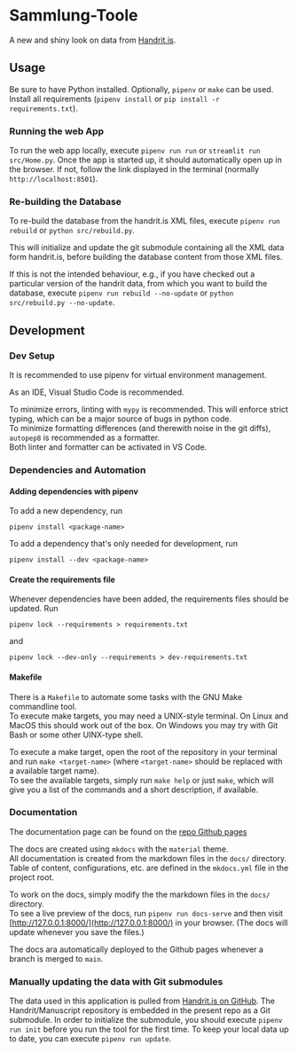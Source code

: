 # Sammlung-Toole

A new and shiny look on data from [Handrit.is](https://handrit.is/).


## Usage

Be sure to have Python installed.
Optionally, `pipenv` or `make` can be used.
Install all requirements (`pipenv install` or `pip install -r requirements.txt`).


### Running the web App

To run the web app locally, execute `pipenv run run` or `streamlit run src/Home.py`. 
Once the app is started up, it should automatically open up in the browser. 
If not, follow the link displayed in the terminal 
(normally `http://localhost:8501`).


### Re-building the Database

To re-build the database from the handrit.is XML files, 
execute `pipenv run rebuild` or `python src/rebuild.py`.

This will initialize and update the git submodule containing all the XML data form handrit.is, 
before building the database content from those XML files.

If this is not the intended behaviour, 
e.g., if you have checked out a particular version of the handrit data,
from which you want to build the database, 
execute `pipenv run rebuild --no-update` or `python src/rebuild.py --no-update`.


## Development

### Dev Setup

It is recommended to use pipenv for virtual environment management.

As an IDE, Visual Studio Code is recommended.

To minimize errors, linting with `mypy` is recommended. This will enforce strict typing, which can be a major source of bugs in python code.  
To minimize formatting differences (and therewith noise in the git diffs), `autopep8` is recommended as a formatter.  
Both linter and formatter can be activated in VS Code.

### Dependencies and Automation

#### Adding dependencies with pipenv

To add a new dependency, run

```shell
pipenv install <package-name>
```

To add a dependency that's only needed for development, run

```shell
pipenv install --dev <package-name>
```

#### Create the requirements file

Whenever dependencies have been added, the requirements files should be updated. Run

```shell
pipenv lock --requirements > requirements.txt
```

and

```shell
pipenv lock --dev-only --requirements > dev-requirements.txt
```

#### Makefile

There is a `Makefile` to automate some tasks with the GNU Make commandline tool.  
To execute make targets, you may need a UNIX-style terminal. On Linux and MacOS this should work out of the box. 
On Windows you may try with Git Bash or some other UINX-type shell.

To execute a make target, open the root of the repository in your terminal and run `make <target-name>` (where `<target-name>` should be replaced with a available target name).  
To see the available targets, simply run `make help` or just `make`, which will give you a list of the commands and a short description, if available.

### Documentation

The documentation page can be found on the [repo Github pages](https://arbeitsgruppe-digitale-altnordistik.github.io/Sammlung-Toole/)

The docs are created using `mkdocs` with the `material` theme.  
All documentation is created from the markdown files in the `docs/` directory. Table of content, configurations, etc. are defined in the `mkdocs.yml` file in the project root.

To work on the docs, simply modify the the markdown files in the `docs/` directory.  
To see a live preview of the docs, run `pipenv run docs-serve` and then visit [http://127.0.0.1:8000/](http://127.0.0.1:8000/) in your browser. (The docs will update whenever you save the files.)

The docs ara automatically deployed to the Github pages whenever a branch is merged to `main`.

### Manually updating the data with Git submodules

The data used in this application is pulled from [Handrit.is on GitHub](https://github.com/Handrit/Manuscripts). 
The Handrit/Manuscript repository is embedded in the present repo as a Git submodule.
In order to initialize the submodule, you should execute `pipenv run init` before you run the tool for the first time.
To keep your local data up to date, you can execute `pipenv run update`.
